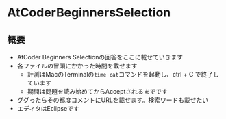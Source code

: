 # AtCoderBeginnersSelection

## 概要
- AtCoder Beginners Selectionの回答をここに載せていきます
- 各ファイルの冒頭にかかった時間を載せます
  - 計測はMacのTerminalの`time cat`コマンドを起動し、ctrl + C で終了しています
  - 期間は問題を読み始めてからAcceptされるまでです
- ググったらその都度コメントにURLを載せます。検索ワードも載せたい
- エディタはEclipseです
